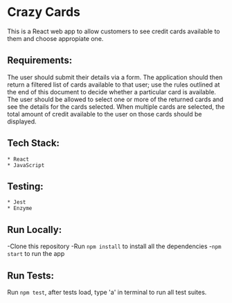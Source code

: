 # Crazy Cards

This is a React web app to allow customers to see credit cards available to them and choose appropiate one.

## Requirements:
The user should submit their details via a form.
The application should then return a filtered list of cards available to that user; use the rules outlined at the end of this document to decide whether a particular card is available.
The user should be allowed to select one or more of the returned cards and see the details for the cards selected.
When multiple cards are selected, the total amount of credit available to the user on those cards should be displayed.

## Tech Stack:
```
* React
* JavaScript
```

## Testing:
```
* Jest
* Enzyme
```

## Run Locally:
-Clone this repository
-Run `npm install` to install all the dependencies
-`npm start` to run the app

## Run Tests:
Run `npm test`, after tests load, type 'a' in terminal to run all test suites.

